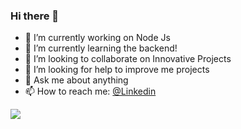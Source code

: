 ### Hi there 👋

<!--
**Shreyanshkashyap/Shreyanshkashyap** is a ✨ _special_ ✨ repository because its `README.md` (this file) appears on your GitHub profile.

Here are some ideas to get you started:
-->

- 🔭 I’m currently working on Node Js
- 🌱 I’m currently learning the backend!
- 👯 I’m looking to collaborate on Innovative Projects
- 🤔 I’m looking for help to improve me projects
- 💬 Ask me about anything
- 📫 How to reach me: [@Linkedin](https://www.linkedin.com/in/shreyansh-kashayap/)

<img src = "https://github-readme-stats.vercel.app/api?username=Shreyanshkashyap&title_color=ffffff&show_icons=true&icon_color=bb2acf&text_color=daf7dc&bg_color=151515" >
